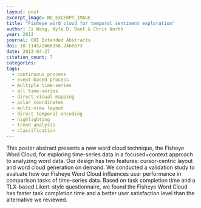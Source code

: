 ```yaml
---
layout: post
excerpt_image: NO_EXCERPT_IMAGE
title: "Fisheye word cloud for temporal sentiment exploration"
author: Ji Wang, Kyle D. Dent & Chris North
year: 2013
journal: CHI Extended Abstracts
doi: 10.1145/2468356.2468673
date: 2013-04-27
citation_count: 7
categories:
tags:
  - continuous process
  - event-based process
  - multiple time-series
  - all time-series
  - direct visual mapping
  - polar coordinates
  - multi-view layout
  - direct temporal encoding
  - highlighting
  - trend analysis
  - classification
---
```

This poster abstract presents a new word cloud technique, the Fisheye Word Cloud, for exploring time-series data in a focused+context approach to analyzing word data. Our design has two features: cursor-centric layout and word cloud generation on demand. We conducted a validation study to evaluate how our Fisheye Word Cloud influences user performance in comparison tasks of time-series data. Based on task completion time and a TLX-based Likert-style questionnaire, we found the Fisheye Word Cloud has faster task completion time and a better user satisfaction level than the alternative we reviewed.
